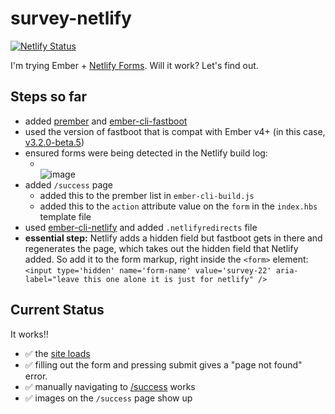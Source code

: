 # survey-netlify

[![Netlify Status](https://api.netlify.com/api/v1/badges/d187dc95-8608-436a-a4c0-0cdc0edbe671/deploy-status)](https://app.netlify.com/sites/ember-test-survey/deploys)

I'm trying Ember + [Netlify Forms](https://docs.netlify.com/forms/setup/). Will it work? Let's find out.

## Steps so far

- added [prember](https://github.com/ef4/prember) and [ember-cli-fastboot](https://github.com/ember-fastboot/ember-cli-fastboot)
- used the version of fastboot that is compat with Ember v4+ (in this case, [v3.2.0-beta.5](https://github.com/ember-fastboot/ember-cli-fastboot/releases/tag/v3.2.0-beta.5))
- ensured forms were being detected in the Netlify build log: 
  - <br>![image](https://user-images.githubusercontent.com/4587451/152862713-712ddb5b-cbe8-4bc3-a2b9-85efea0bc6c5.png)
- added `/success` page 
  - added this to the prember list in `ember-cli-build.js` 
  - added this to the `action` attribute value on the `form` in the `index.hbs` template file
- used [ember-cli-netlify](https://github.com/shipshapecode/ember-cli-netlify) and added `.netlifyredirects` file
- **essential step:** Netlify adds a hidden field but fastboot gets in there and regenerates the page, which takes out the hidden field that Netlify added. So add it to the form markup, right inside the `<form>` element: `<input type='hidden' name='form-name' value='survey-22' aria-label="leave this one alone it is just for netlify" />`


## Current Status

It works!!
- ✅ the [site loads](https://ember-test-survey.netlify.app/)
- ✅ filling out the form and pressing submit gives a "page not found" error.
- ✅ manually navigating to [/success](https://ember-test-survey.netlify.app/success/) works
- ✅ images on the `/success` page show up
